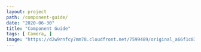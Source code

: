 ```yaml
---
layout: project
path: /component-guide/
date: "2020-06-30"
title: "Component Guide"
tags: [ Camera, ]
image: "https://d2w9rnfcy7mm78.cloudfront.net/7599489/original_a66f1c83ae599bfc962d3e0a207056c8.png?1591697858?bc=0"
---
```

